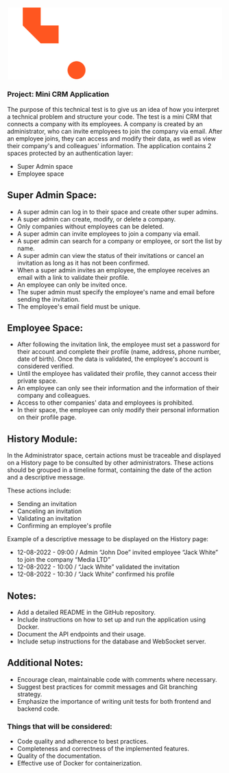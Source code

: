 <p align="center">
  <img src="../tw-logo.svg" alt="Tingis Web Logo" style="width:500px;">
</p>

### Project: Mini CRM Application

The purpose of this technical test is to give us an idea of how you interpret a technical problem and structure your code. The test is a mini CRM that connects a company with its employees. A company is created by an administrator, who can invite employees to join the company via email. After an employee joins, they can access and modify their data, as well as view their company's and colleagues' information. The application contains 2 spaces protected by an authentication layer:
* Super Admin space
* Employee space

## Super Admin Space:

* A super admin can log in to their space and create other super admins.
* A super admin can create, modify, or delete a company.
* Only companies without employees can be deleted.
* A super admin can invite employees to join a company via email.
* A super admin can search for a company or employee, or sort the list by name.
* A super admin can view the status of their invitations or cancel an invitation as long as it has not been confirmed.
* When a super admin invites an employee, the employee receives an email with a link to validate their profile.
* An employee can only be invited once.
* The super admin must specify the employee's name and email before sending the invitation.
* The employee's email field must be unique.

## Employee Space:

* After following the invitation link, the employee must set a password for their account and complete their profile (name, address, phone number, date of birth). Once the data is validated, the employee's account is considered verified.
* Until the employee has validated their profile, they cannot access their private space.
* An employee can only see their information and the information of their company and colleagues.
* Access to other companies' data and employees is prohibited.
* In their space, the employee can only modify their personal information on their profile page.

## History Module:

In the Administrator space, certain actions must be traceable and displayed on a History page to be consulted by other administrators. These actions should be grouped in a timeline format, containing the date of the action and a descriptive message.

These actions include:
* Sending an invitation
* Canceling an invitation
* Validating an invitation
* Confirming an employee's profile

Example of a descriptive message to be displayed on the History page:

* 12-08-2022 - 09:00 / Admin “John Doe” invited employee “Jack White” to join the company “Media LTD”
* 12-08-2022 - 10:00 / “Jack White” validated the invitation
* 12-08-2022 - 10:30 / “Jack White” confirmed his profile

## Notes:

   - Add a detailed README in the GitHub repository.
   - Include instructions on how to set up and run the application using Docker.
   - Document the API endpoints and their usage.
   - Include setup instructions for the database and WebSocket server.

## Additional Notes:

- Encourage clean, maintainable code with comments where necessary.
- Suggest best practices for commit messages and Git branching strategy.
- Emphasize the importance of writing unit tests for both frontend and backend code.

### Things that will be considered:

- Code quality and adherence to best practices.
- Completeness and correctness of the implemented features.
- Quality of the documentation.
- Effective use of Docker for containerization.

